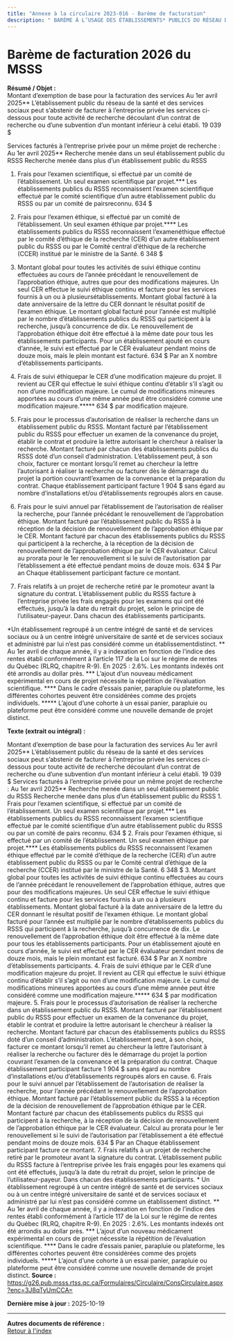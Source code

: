 ```yaml
---
title: "Annexe à la circulaire 2023-016 - Barème de facturation"
description: " BARÈME À L’USAGE DES ÉTABLISSEMENTS* PUBLICS DU RÉSEAU DE LA SANTÉ ET DES SERVICES SOCIAUX (RSSS) POUR LA FACTURATION DES SERVICES FOURNIS À L’ENTREPRISE PRIVÉE POUR L’EXAMEN ET L’AUTORISATION DES PROJETS DE RECHERCHE "
---
```


# Barème de facturation 2026 du MSSS

**Résumé / Objet :**  
Montant d’exemption de base pour la facturation des services Au 1er avril 2025**
L’établissement public du réseau de la santé et des services sociaux peut s’abstenir de facturer à
l’entreprise privée les services ci-dessous pour toute activité de recherche découlant d’un contrat
de recherche ou d’une subvention d’un montant inférieur à celui établi.
19 039 $

Services facturés à l’entreprise privée pour un même projet de recherche : Au 1er avril 2025**
Recherche menée dans un
seul établissement public
du RSSS
Recherche menée dans plus d’un
établissement public du RSSS

1. Frais pour l’examen
scientifique,
si effectué par un comité de
l’établissement.
Un seul examen scientifique par projet.***
Les établissements publics du RSSS reconnaissent l’examen
scientifique effectué par le comité scientifique d’un autre
établissement public du RSSS ou par un comité de pairsreconnu.
634 $

2. Frais pour l’examen
éthique,
si effectué par un comité de
l’établissement.
Un seul examen éthique par projet.****
Les établissements publics du RSSS reconnaissent l’examenéthique
effectué par le comité d’éthique de la recherche (CER) d’un autre
établissement public du RSSS ou par le Comité central d’éthique de
la recherche (CCER) institué par le ministre de la Santé.
6 348 $

3. Montant global pour
toutes les activités de
suivi éthique continu
effectuées au cours de
l’année précédant le
renouvellement de
l’approbation éthique,
autres que pour des
modifications majeures.
Un seul CER effectue le suivi
éthique continu et facture pour
les services fournis à un ou à
plusieursétablissements.
Montant global facturé à la
date anniversaire de la lettre
du CER donnant le résultat
positif de l’examen éthique.
Le montant global facturé pour
l’année est multiplié par le nombre
d’établissements publics du RSSS
qui participent à la recherche,
jusqu’à concurrence de dix.
Le renouvellement de l’approbation
éthique doit être effectué à la même date
pour tous les établissements participants.
Pour un établissement ajouté en cours
d’année, le suivi est effectué par le CER
évaluateur pendant moins de douze mois,
mais le plein montant est facturé.
634 $ Par an
X nombre d’établissements
participants.

4. Frais de suivi éthiquepar
le CER d’une
modification majeure
du projet.
Il revient au CER qui effectue le suivi éthique continu d’établir s’il
s’agit ou non d’une modification majeure. Le cumul de
modifications mineures apportées au cours d’une même année
peut être considéré comme une modification majeure.*****
634 $
par modification
majeure.

5. Frais pour le processus
d’autorisation de réaliser
la recherche dans un
établissement public
du RSSS.
Montant facturé par l’établissement public du RSSS pour effectuer
un examen de la convenance du projet, établir le contrat et produire
la lettre autorisant le chercheur à réaliser la recherche.
Montant facturé par chacun des établissements publics du RSSS doté d’un conseil
d’administration. L’établissement peut, à son choix, facturer ce montant lorsqu’il
remet au chercheur la lettre l’autorisant à réaliser la recherche ou facturer dès le
démarrage du projet la portion couvrantl’examen de la convenance et la préparation
du contrat.
Chaque établissement
participant facture
1 904 $
sans égard au nombre
d’installations et/ou
d’établissements regroupés
alors en cause.

6. Frais pour le suivi annuel
par l’établissement de
l’autorisation de réaliser
la recherche, pour
l’année précédant le
renouvellement de
l’approbation éthique.
Montant facturé par
l’établissement public du RSSS
à la réception de la décision de
renouvellement de
l’approbation éthique par
le CER.
Montant facturé par chacun des
établissements publics du RSSS qui
participent à la recherche, à la
réception de la décision de
renouvellement de l’approbation
éthique par le CER évaluateur.
Calcul au prorata pour le 1er renouvellement
si le suivi de l’autorisation par
l’établissement a été effectué pendant
moins de douze mois.
634 $
Par an
Chaque établissement
participant facture ce
montant.

7. Frais relatifs à un projet
de recherche retiré par le
promoteur avant la
signature du contrat.
L’établissement public du RSSS facture à l’entreprise privée les frais
engagés pour les examens qui ont été effectués, jusqu’à la date du
retrait du projet, selon le principe de l’utilisateur-payeur.
Dans chacun des
établissements
participants.

 *Un établissement regroupé à un centre intégré de santé et de services sociaux ou à un centre intégré universitaire de santé et de services sociaux et administré par
lui n’est pas considéré comme un établissementdistinct.
** Au 1er avril de chaque année, il y a indexation en fonction de l’indice des rentes établi conformément à l’article 117 de la Loi sur le régime de rentes du Québec (RLRQ,
chapitre R-9). En 2025 : 2.6%. Les montants indexés ont été arrondis au dollar près.
*** L’ajout d’un nouveau médicament expérimental en cours de projet nécessite la répétition de l’évaluation scientifique.
**** Dans le cadre d’essais panier, parapluie ou plateforme, les différentes cohortes peuvent être considérées comme des projets individuels.
***** L’ajout d’une cohorte à un essai panier, parapluie ou plateforme peut être considéré comme une nouvelle demande de projet distinct.

**Texte (extrait ou intégral) :**  

Montant d’exemption de base pour la facturation des services Au 1er avril 2025** L’établissement public du réseau de la santé et des services sociaux peut s’abstenir de facturer à l’entreprise privée les services ci-dessous pour toute activité de recherche découlant d’un contrat de recherche ou d’une subvention d’un montant inférieur à celui établi. 19 039 $  Services facturés à l’entreprise privée pour un même projet de recherche : Au 1er avril 2025**  Recherche menée dans un seul établissement public du RSSS Recherche menée dans plus d’un établissement public du RSSS  1. Frais pour l’examen scientifique, si effectué par un comité de l’établissement. Un seul examen scientifique par projet.*** Les établissements publics du RSSS reconnaissent l’examen scientifique effectué par le comité scientifique d’un autre établissement public du RSSS ou par un comité de pairs reconnu. 634 $ 2. Frais pour l’examen éthique, si effectué par un comité de l’établissement. Un seul examen éthique par projet.**** Les établissements publics du RSSS reconnaissent l’examen éthique effectué par le comité d’éthique de la recherche (CER) d’un autre établissement public du RSSS ou par le Comité central d’éthique de la recherche (CCER) institué par le ministre de la Santé. 6 348 $ 3. Montant global pour toutes les activités de suivi éthique continu effectuées au cours de l’année précédant le renouvellement de l’approbation éthique, autres que pour des modifications majeures. Un seul CER effectue le suivi éthique continu et facture pour les services fournis à un ou à plusieurs établissements. Montant global facturé à la date anniversaire de la lettre du CER donnant le résultat positif de l’examen éthique. Le montant global facturé pour l’année est multiplié par le nombre d’établissements publics du RSSS qui participent à la recherche, jusqu’à concurrence de dix. Le renouvellement de l’approbation éthique doit être effectué à la même date pour tous les établissements participants. Pour un établissement ajouté en cours d’année, le suivi est effectué par le CER évaluateur pendant moins de douze mois, mais le plein montant est facturé. 634 $ Par an X nombre d’établissements participants. 4. Frais de suivi éthique par le CER d’une modification majeure du projet. Il revient au CER qui effectue le suivi éthique continu d’établir s’il s’agit ou non d’une modification majeure. Le cumul de modifications mineures apportées au cours d’une même année peut être considéré comme une modification majeure.***** 634 $ par modification majeure. 5. Frais pour le processus d’autorisation de réaliser la recherche dans un établissement public du RSSS. Montant facturé par l’établissement public du RSSS pour effectuer un examen de la convenance du projet, établir le contrat et produire la lettre autorisant le chercheur à réaliser la recherche. Montant facturé par chacun des établissements publics du RSSS doté d’un conseil d’administration. L’établissement peut, à son choix, facturer ce montant lorsqu’il remet au chercheur la lettre l’autorisant à réaliser la recherche ou facturer dès le démarrage du projet la portion couvrant l’examen de la convenance et la préparation du contrat. Chaque établissement participant facture 1 904 $ sans égard au nombre d’installations et/ou d’établissements  regroupés alors en cause. 6. Frais pour le suivi annuel par l’établissement de l’autorisation de réaliser la recherche, pour l’année précédant le renouvellement de l’approbation éthique. Montant facturé par l’établissement public du RSSS à la réception de la décision de renouvellement de l’approbation éthique par le CER. Montant facturé par chacun des établissements publics du RSSS qui participent à la recherche, à la réception de la décision de renouvellement de l’approbation éthique par le CER évaluateur. Calcul au prorata pour le 1er renouvellement si le suivi de l’autorisation par l’établissement a été effectué pendant moins de douze mois. 634 $ Par an  Chaque établissement participant facture ce montant. 7. Frais relatifs à un projet de recherche retiré par le promoteur avant la signature du contrat. L’établissement public du RSSS facture à l’entreprise privée les frais engagés pour les examens qui ont été effectués, jusqu’à la date du retrait du projet, selon le principe de l’utilisateur-payeur. Dans chacun des établissements participants.  * Un établissement regroupé à un centre intégré de santé et de services sociaux ou à un centre intégré universitaire de santé et de services sociaux et administré par lui n’est pas considéré comme un établissement distinct.  ** Au 1er avril de chaque année, il y a indexation en fonction de l’indice des rentes établi conformément à l’article 117 de la Loi sur le régime de rentes du Québec (RLRQ, chapitre R-9). En 2025 : 2.6%. Les montants indexés ont été arrondis au dollar près.  *** L’ajout d’un nouveau médicament expérimental en cours de projet nécessite la répétition de l’évaluation scientifique.  ****  Dans le cadre d’essais panier, parapluie ou plateforme, les différentes cohortes peuvent être considérées comme des projets individuels.  *****  L’ajout d’une cohorte à un essai panier, parapluie ou plateforme peut être considéré comme une nouvelle demande de projet distinct. 
**Source :** https://g26.pub.msss.rtss.qc.ca/Formulaires/Circulaire/ConsCirculaire.aspx?enc=3J8qTyUmCCA=

**Dernière mise à jour :** 2025-10-19

---

**Autres documents de référence :**  
[Retour à l'index](./)
